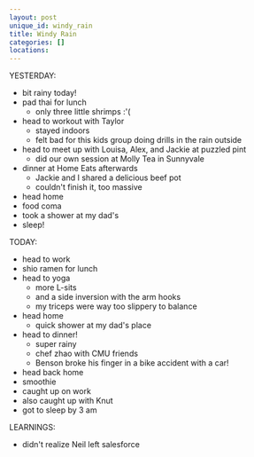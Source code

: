```yaml
---
layout: post
unique_id: windy_rain
title: Windy Rain
categories: []
locations: 
---
```


YESTERDAY:
* bit rainy today!
* pad thai for lunch
  * only three little shrimps :'(
* head to workout with Taylor
  * stayed indoors
  * felt bad for this kids group doing drills in the rain outside
* head to meet up with Louisa, Alex, and Jackie at puzzled pint
  * did our own session at Molly Tea in Sunnyvale
* dinner at Home Eats afterwards
  * Jackie and I shared a delicious beef pot
  * couldn't finish it, too massive
* head home
* food coma
* took a shower at my dad's
* sleep!

TODAY:
* head to work
* shio ramen for lunch
* head to yoga
  * more L-sits
  * and a side inversion with the arm hooks
  * my triceps were way too slippery to balance
* head home
  * quick shower at my dad's place
* head to dinner!
  * super rainy
  * chef zhao with CMU friends
  * Benson broke his finger in a bike accident with a car!
* head back home
* smoothie
* caught up on work
* also caught up with Knut
* got to sleep by 3 am

LEARNINGS:
* didn't realize Neil left salesforce

